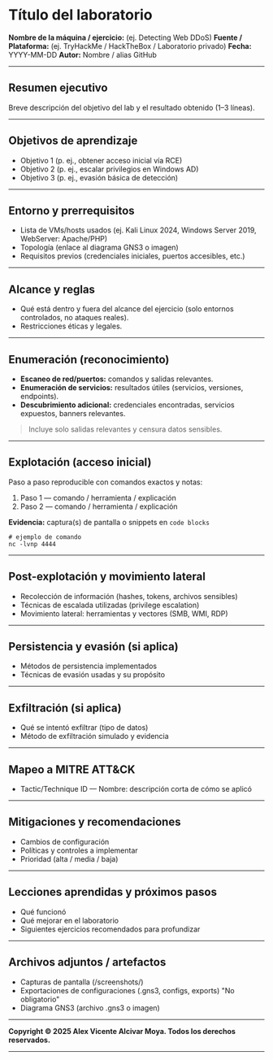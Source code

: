 # Título del laboratorio

**Nombre de la máquina / ejercicio:** (ej. Detecting Web DDoS)
**Fuente / Plataforma:** (ej. TryHackMe / HackTheBox / Laboratorio privado)
**Fecha:** YYYY-MM-DD
**Autor:** Nombre / alias GitHub

---

## Resumen ejecutivo

Breve descripción del objetivo del lab y el resultado obtenido (1–3 líneas).

---

## Objetivos de aprendizaje

* Objetivo 1 (p. ej., obtener acceso inicial vía RCE)
* Objetivo 2 (p. ej., escalar privilegios en Windows AD)
* Objetivo 3 (p. ej., evasión básica de detección)

---

## Entorno y prerrequisitos

* Lista de VMs/hosts usados (ej. Kali Linux 2024, Windows Server 2019, WebServer: Apache/PHP)
* Topología (enlace al diagrama GNS3 o imagen)
* Requisitos previos (credenciales iniciales, puertos accesibles, etc.)

---

## Alcance y reglas

* Qué está dentro y fuera del alcance del ejercicio (solo entornos controlados, no ataques reales).
* Restricciones éticas y legales.

---

## Enumeración (reconocimiento)

* **Escaneo de red/puertos:** comandos y salidas relevantes.
* **Enumeración de servicios:** resultados útiles (servicios, versiones, endpoints).
* **Descubrimiento adicional:** credenciales encontradas, servicios expuestos, banners relevantes.

> Incluye solo salidas relevantes y censura datos sensibles.

---

## Explotación (acceso inicial)

Paso a paso reproducible con comandos exactos y notas:

1. Paso 1 — comando / herramienta / explicación
2. Paso 2 — comando / herramienta / explicación

**Evidencia:** captura(s) de pantalla o snippets en `code blocks`

```
# ejemplo de comando
nc -lvnp 4444
```

---

## Post-explotación y movimiento lateral

* Recolección de información (hashes, tokens, archivos sensibles)
* Técnicas de escalada utilizadas (privilege escalation)
* Movimiento lateral: herramientas y vectores (SMB, WMI, RDP)

---

## Persistencia y evasión (si aplica)

* Métodos de persistencia implementados
* Técnicas de evasión usadas y su propósito

---

## Exfiltración (si aplica)

* Qué se intentó exfiltrar (tipo de datos)
* Método de exfiltración simulado y evidencia

---

## Mapeo a MITRE ATT\&CK

* Tactic/Technique ID — Nombre: descripción corta de cómo se aplicó

---

## Mitigaciones y recomendaciones

* Cambios de configuración
* Políticas y controles a implementar
* Prioridad (alta / media / baja)

---

## Lecciones aprendidas y próximos pasos

* Qué funcionó
* Qué mejorar en el laboratorio
* Siguientes ejercicios recomendados para profundizar

---

## Archivos adjuntos / artefactos

* Capturas de pantalla (/screenshots/)
* Exportaciones de configuraciones (.gns3, configs, exports) "No obligatorio"
* Diagrama GNS3 (archivo .gns3 o imagen)

---

**Copyright © 2025 Alex Vicente Alcivar Moya. Todos los derechos reservados.**

---
